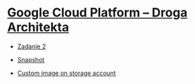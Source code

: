 # [Google Cloud Platform – Droga Architekta](https://szkolachmury.pl/kursy/google-cloud-platform/)


* [Zadanie 2](./Zadanie2)

* [Snapshot](./Lekcja22)

* [Custom image on storage account](./Lekcja23)